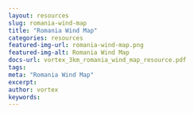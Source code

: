 ```yaml
---
layout: resources
slug: romania-wind-map
title: "Romania Wind Map"
categories: resources
featured-img-url: romania-wind-map.png
featured-img-alt: Romania Wind Map
docs-url: vortex_3km_romania_wind_map_resource.pdf
tags:
meta: "Romania Wind Map"
excerpt: 
author: vortex
keywords: 
---
```

